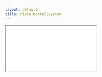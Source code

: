 ```yaml
---
layout: default
title: Pizza-Bestellsystem
---
```


<iframe src="//pizza2.nnev.de">Hi NoScript User. Du brauchst Iframes und JS für <b>pizza2.nnev.de</b> und <b>pizza.de</b></iframe>
